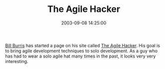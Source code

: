 ﻿---
layout: post
title: "The Agile Hacker"
comments: false
date: 2003-09-08 14:25:00
updated: 2004-05-02 14:34:00
categories:
 - Technology
subtext-id: 7999977b-c664-48b7-bca2-79ad0abfaa7c
alias: /blog/The-Agile-Hacker.aspx
---


[Bill Burris](http://www.componentsnotebook.com/default.aspx) has started a page on his site called [The Agile Hacker](http://www.componentsnotebook.com/agilehacker/default.aspx). His goal is to bring agile development techniques to solo development. As a guy who has had to wear a solo agile hat many times in the past, it looks very very interesting.
